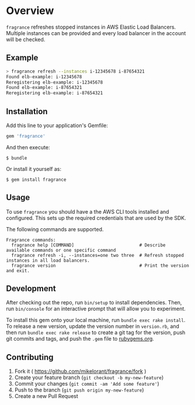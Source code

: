 # Overview

`fragrance` refreshes stopped instances in AWS Elastic Load Balancers. Multiple instances can be provided and every load balancer in the account will be checked.

## Example

```sh
> fragrance refresh --instances i-12345678 i-87654321
Found elb-example: i-12345678
Reregistering elb-example: i-12345678
Found elb-example: i-87654321
Reregistering elb-example: i-87654321
```

## Installation

Add this line to your application's Gemfile:

```ruby
gem 'fragrance'
```

And then execute:

    $ bundle

Or install it yourself as:

    $ gem install fragrance

## Usage

To use `fragrance` you should have a the AWS CLI tools installed and configured. This sets up the required credentials that are used by the SDK.

The following commands are supported.

```
Fragrance commands:
  fragrance help [COMMAND]                         # Describe available commands or one specific command
  fragrance refresh -i, --instances=one two three  # Refresh stopped instances in all load balancers.
  fragrance version                                # Print the version and exit.
```

## Development

After checking out the repo, run `bin/setup` to install dependencies. Then, run `bin/console` for an interactive prompt that will allow you to experiment.

To install this gem onto your local machine, run `bundle exec rake install`. To release a new version, update the version number in `version.rb`, and then run `bundle exec rake release` to create a git tag for the version, push git commits and tags, and push the `.gem` file to [rubygems.org](https://rubygems.org).

## Contributing

1. Fork it ( https://github.com/mikelorant/fragrance/fork )
2. Create your feature branch (`git checkout -b my-new-feature`)
3. Commit your changes (`git commit -am 'Add some feature'`)
4. Push to the branch (`git push origin my-new-feature`)
5. Create a new Pull Request
